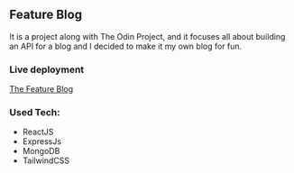## Feature Blog
It is a project along with The Odin Project, and it focuses all about building an API for a blog and I decided to make it my own blog for fun. 

### Live deployment

[The Feature Blog]('https://blog.muha.tech')


### Used Tech:
- ReactJS
- ExpressJs
- MongoDB
- TailwindCSS